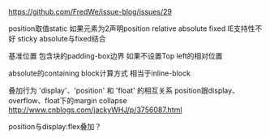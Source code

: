 https://github.com/FredWe/issue-blog/issues/29

position取值static 如果元素为2声明position
            relative absolute
            fixed IE支持性不好
            sticky absolute与fixed结合

基准位置
包含块的padding-box边界
如果不设置Top left的相对位置

absolute的containing block计算方式
相当于inline-block

叠加行为
'display'、'position' 和 'float' 的相互关系
position跟display、overflow、float下的margin collapse
http://www.cnblogs.com/jackyWHJ/p/3756087.html

position与display:flex叠加？